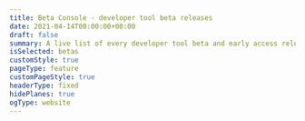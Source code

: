 ```yaml
---
title: Beta Console - developer tool beta releases
date: 2021-04-14T00:00:00+00:00
draft: false 
summary: A live list of every developer tool beta and early access release.
isSelected: betas
customStyle: true
pageType: feature
customPageStyle: true
headerType: fixed
hidePlanes: true
ogType: website
---
```

